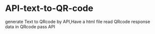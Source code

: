 # API-text-to-QR-code
generate Text to QRcode by API,Have a html file read QRcode response data in QRcode pass API
